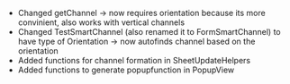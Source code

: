 * Changed getChannel -> now requires orientation because its more convinient, also works with vertical channels
* Changed TestSmartChannel (also renamed it to FormSmartChannel) to have type of Orientation -> now autofinds channel based on the orientation
* Added functions for channel formation in SheetUpdateHelpers
* Added functions to generate popupfunction in PopupView